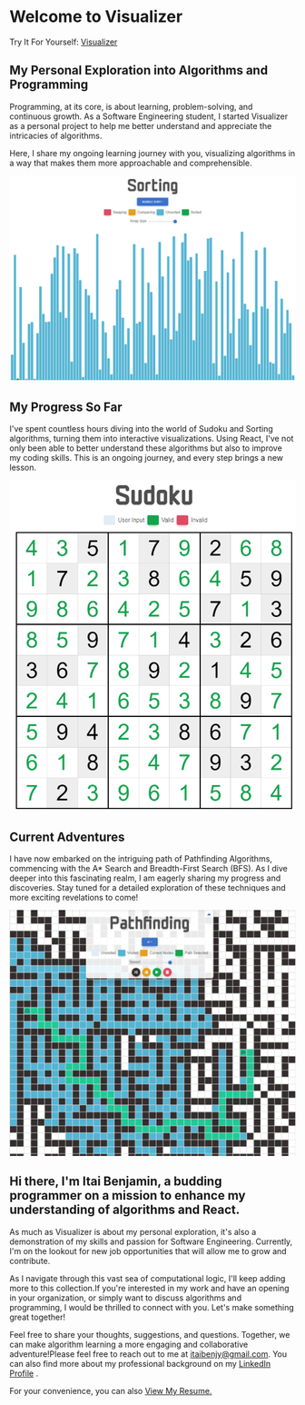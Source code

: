 Welcome to Visualizer
=====================

Try It For Yourself: [Visualizer](https://itaibenjy.github.io/Visualizer/)
## My Personal Exploration into Algorithms and Programming

Programming, at its core, is about learning, problem-solving, and continuous growth. As a Software Engineering student, I started Visualizer as a personal project to help me better understand and appreciate the intricacies of algorithms.

Here, I share my ongoing learning journey with you, visualizing algorithms in a way that makes them more approachable and comprehensible.

![Bootstrap Themes](/src/assets/images/Screenshot-Sorting.png)

## My Progress So Far

I've spent countless hours diving into the world of Sudoku and Sorting algorithms, turning them into interactive visualizations. Using React, I've not only been able to better understand these algorithms but also to improve my coding skills. This is an ongoing journey, and every step brings a new lesson.

![Bootstrap Themes](/src/assets/images/Screenshot-Sudoku.png)

## Current Adventures

I have now embarked on the intriguing path of Pathfinding Algorithms, commencing with the A* Search and Breadth-First Search (BFS). As I dive deeper into this fascinating realm, I am eagerly sharing my progress and discoveries. Stay tuned for a detailed exploration of these techniques and more exciting revelations to come!

![Bootstrap Themes](/src/assets/images/Screenshot-Pathfinding.png)

## Hi there, I'm Itai Benjamin, a budding programmer on a mission to enhance my understanding of algorithms and React.

As much as Visualizer is about my personal exploration, it's also a demonstration of my skills and passion for Software Engineering. Currently, I'm on the lookout for new job opportunities that will allow me to grow and contribute.

As I navigate through this vast sea of computational logic, I'll keep adding more to this collection.If you're interested in my work and have an opening in your organization, or simply want to discuss algorithms and programming, I would be thrilled to connect with you. Let's make something great together!

Feel free to share your thoughts, suggestions, and questions. Together, we can make algorithm learning a more engaging and collaborative adventure!Please feel free to reach out to me at itaibenjy@gmail.com. You can also find more about my professional background on my [LinkedIn Profile](https://www.linkedin.com/in/itai-benjamin-66696b250) .

For your convenience, you can also [View My Resume.](/src/assets/CV.pdf)
